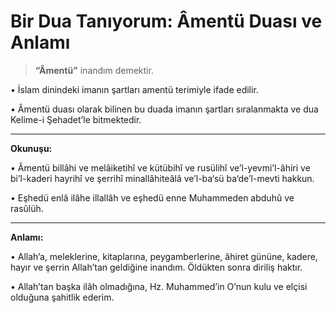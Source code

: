 #  Bir Dua Tanıyorum: Âmentü Duası ve Anlamı

> **“Âmentü”** inandım demektir.

• İslam dinindeki imanın şartları amentü terimiyle ifade edilir.

• Âmentü duası olarak bilinen bu duada imanın şartları sıralanmakta ve dua Kelime-i Şehadet’le bitmektedir.

---

**Okunuşu:**

• Âmentü billâhi ve melâiketihî ve kütübihî ve rusülihî ve’l-yevmi’l-âhiri ve bi’l-kaderi hayrihî ve şerrihî minallâhiteâlâ ve’l-ba‘sü ba‘de’l-mevti hakkun.

• Eşhedü enlâ ilâhe illallâh ve eşhedü enne Muhammeden abduhû ve rasûlüh.

---

**Anlamı:**

• Allah’a, meleklerine, kitaplarına, peygamberlerine, âhiret gününe, kadere, hayır ve şerrin Allah’tan geldiğine inandım. Öldükten sonra diriliş haktır.

• Allah’tan başka ilâh olmadığına, Hz. Muhammed’in O’nun kulu ve elçisi olduğuna şahitlik ederim.
